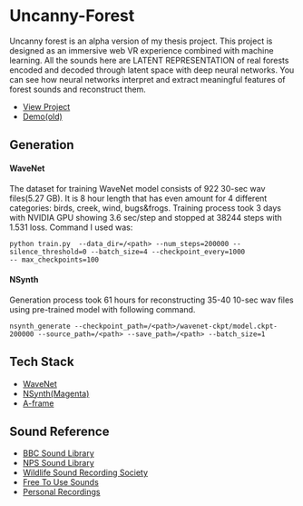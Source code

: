 # Uncanny-Forest
Uncanny forest is an alpha version of my thesis project. This project is designed as an immersive web VR experience combined with machine learning. All the sounds here are LATENT REPRESENTATION of real forests encoded and decoded through latent space with deep neural networks. You can see how neural networks interpret and extract meaningful features of forest sounds and reconstruct them. 

* [View Project](https://www.uncannyforest.parkjoohyun.com/) <br>
* [Demo(old)](https://vimeo.com/307056674)


## Generation
#### WaveNet <br> 
The dataset for training WaveNet model consists of 922 30-sec wav files(5.27 GB). It is 8 hour length that has even amount for 4 different categories: birds, creek, wind, bugs&frogs. Training process took 3 days with NVIDIA GPU showing 3.6 sec/step and stopped at 38244 steps with 1.531 loss. Command I used was:

```
python train.py  --data_dir=/<path> --num_steps=200000 --silence_threshold=0 --batch_size=4 --checkpoint_every=1000 
-- max_checkpoints=100 
```

#### NSynth <br>
Generation process took 61 hours for reconstructing 35-40 10-sec wav files using pre-trained model with following command. 

```
nsynth_generate --checkpoint_path=/<path>/wavenet-ckpt/model.ckpt-200000 --source_path=/<path> --save_path=/<path> --batch_size=1 
```

## Tech Stack
* [WaveNet](https://github.com/ibab/tensorflow-wavenet)
* [NSynth(Magenta)](https://github.com/tensorflow/magenta/tree/master/magenta/models/nsynth)
* [A-frame](https://aframe.io/)

## Sound Reference
* [BBC Sound Library](http://bbcsfx.acropolis.org.uk/)
* [NPS Sound Library](https://www.nps.gov/romo/learn/photosmultimedia/soundlibrary.htm)
* [Wildlife Sound Recording Society](https://www.wildlife-sound.org/sounds-of-nature/radio-wsrs)
* [Free To Use Sounds](https://freetousesounds.com/complete-library/)
* [Personal Recordings](https://recordingsofnature.wordpress.com/)
